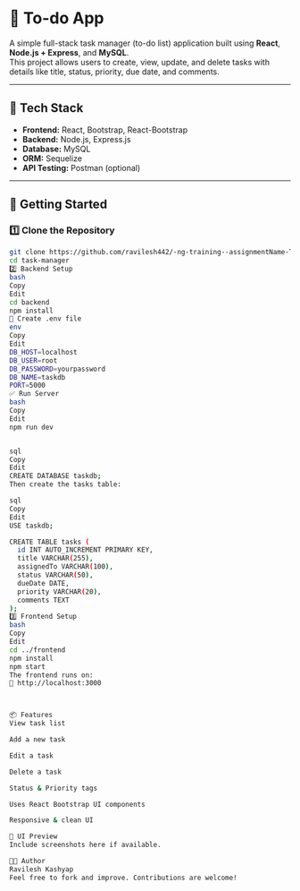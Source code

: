 # 📝 To-do App

A simple full-stack task manager (to-do list) application built using **React**, **Node.js + Express**, and **MySQL**.  
This project allows users to create, view, update, and delete tasks with details like title, status, priority, due date, and comments.


---

## 🔧 Tech Stack

- **Frontend:** React, Bootstrap, React-Bootstrap
- **Backend:** Node.js, Express.js
- **Database:** MySQL
- **ORM:** Sequelize
- **API Testing:** Postman (optional)

---

## 🚀 Getting Started

### 1️⃣ Clone the Repository

```bash
git clone https://github.com/ravilesh442/-ng-training--assignmentName-To-do-List
cd task-manager
2️⃣ Backend Setup
bash
Copy
Edit
cd backend
npm install
📄 Create .env file
env
Copy
Edit
DB_HOST=localhost
DB_USER=root
DB_PASSWORD=yourpassword
DB_NAME=taskdb
PORT=5000
✅ Run Server
bash
Copy
Edit
npm run dev


sql
Copy
Edit
CREATE DATABASE taskdb;
Then create the tasks table:

sql
Copy
Edit
USE taskdb;

CREATE TABLE tasks (
  id INT AUTO_INCREMENT PRIMARY KEY,
  title VARCHAR(255),
  assignedTo VARCHAR(100),
  status VARCHAR(50),
  dueDate DATE,
  priority VARCHAR(20),
  comments TEXT
);
3️⃣ Frontend Setup
bash
Copy
Edit
cd ../frontend
npm install
npm start
The frontend runs on:
📍 http://localhost:3000



📦 Features
View task list

Add a new task

Edit a task

Delete a task

Status & Priority tags

Uses React Bootstrap UI components

Responsive & clean UI

📸 UI Preview
Include screenshots here if available.

🧑‍💻 Author
Ravilesh Kashyap
Feel free to fork and improve. Contributions are welcome!

